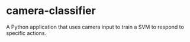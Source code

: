 # camera-classifier

A Python application that uses camera input to train a SVM to respond to specific actions.
